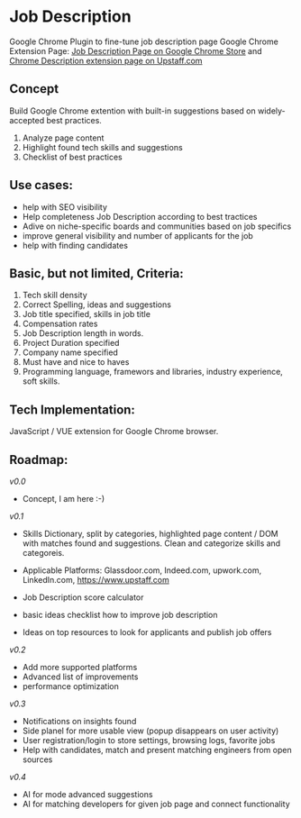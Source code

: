 # Job Description
Google Chrome Plugin to fine-tune job description page
Google Chrome Extension Page: 
[Job Description Page on Google Chrome Store](https://chromewebstore.google.com/detail/job-description/bdadpamcegjdlmijpdkjdgnoikfpodck) and [Chrome Description extension page on Upstaff.com](https://upstaff.com/job-description-chrome-extension/)


## Concept
Build Google Chrome extention with built-in suggestions based on widely-accepted best practices.
1) Analyze page content
2) Highlight found tech skills and suggestions
3) Checklist of best practices

## Use cases:
- help with SEO visibility
- Help completeness Job Description according to best tractices
- Adive on niche-specific boards and communities based on job specifics
- improve general visibility and number of applicants for the job
- help with finding candidates 
  
## Basic, but not limited, Criteria:
1. Tech skill density
2. Correct Spelling, ideas and suggestions
3. Job title specified, skills in job title
4. Compensation rates
5. Job Description  length in words.
6. Project Duration specified
7. Company name specified
8. Must have and nice to haves
9. Programming language, framewors and libraries, industry experience, soft skills. 


## Tech Implementation:
JavaScript / VUE extension for Google Chrome browser. 

## Roadmap:
_v0.0_
- Concept, I am here :-) 

_v0.1_
- Skills Dictionary, split by categories, highlighted page content / DOM with matches found and suggestions. Clean and categorize skills and categoreis. 
- Applicable Platforms: Glassdoor.com, Indeed.com, upwork.com, LinkedIn.com, https://www.upstaff.com

- Job Description score calculator
- basic ideas checklist how to improve job description
- Ideas on top resources to look for applicants and publish job offers

_v0.2_
- Add more supported platforms
- Advanced list of improvements
- performance optimization

_v0.3_
- Notifications on insights found
- Side planel for more usable view (popup disappears on user activity)
- User registration/login to store settings, browsing logs, favorite jobs
- Help with candidates, match and present matching engineers from open sources

_v0.4_
- AI for mode advanced suggestions
- AI for matching developers for given job page and connect functionality

  
